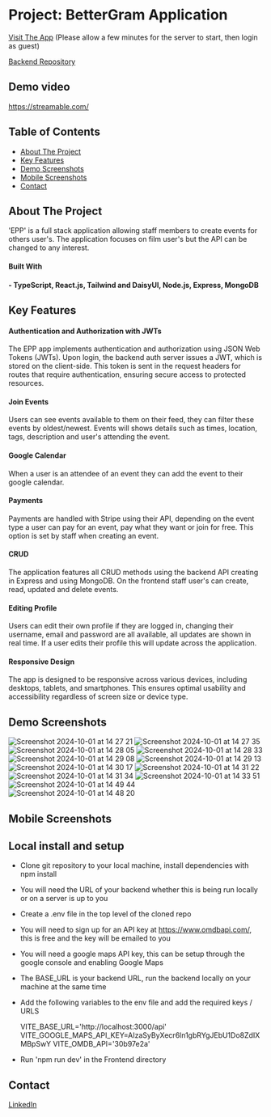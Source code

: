 # Project: BetterGram Application

[Visit The App](https://epp-frontend.onrender.com) (Please allow a few minutes for the server to start, then login as guest)

[Backend Repository](https://github.com/Henry-WL/EPP_Backend)

## Demo video

https://streamable.com/

## Table of Contents
- [About The Project](#about-the-project)
- [Key Features](#key-features)
- [Demo Screenshots](#demo-screenshots)
- [Mobile Screenshots](#mobile-screenshots)
- [Contact](#contact)

## About The Project

'EPP' is a full stack application allowing staff members to create events for others user's. The application focuses on film user's but the API can be changed to any interest.

#### Built With

#### - TypeScript, React.js, Tailwind and DaisyUI, Node.js, Express, MongoDB

## Key Features

#### Authentication and Authorization with JWTs
The EPP app implements authentication and authorization using JSON Web Tokens (JWTs). Upon login, the backend auth server issues a JWT, which is stored on the client-side. This token is sent in the request headers for routes that require authentication, ensuring secure access to protected resources.

#### Join Events
Users can see events available to them on their feed, they can filter these events by oldest/newest. Events will shows details such as times, location, tags, description and user's attending the event.

#### Google Calendar
When a user is an attendee of an event they can add the event to their google calendar.

#### Payments
Payments are handled with Stripe using their API, depending on the event type a user can pay for an event, pay what they want or join for free. This option is set by staff when creating an event.

#### CRUD
The application features all CRUD methods using the backend API creating in Express and using MongoDB. On the frontend staff user's can create, read, updated and delete events.

#### Editing Profile
Users can edit their own profile if they are logged in, changing their username, email and password are all available, all updates are shown in real time. If a user edits their profile this will update across the application.

#### Responsive Design
The app is designed to be responsive across various devices, including desktops, tablets, and smartphones. This ensures optimal usability and accessibility regardless of screen size or device type.

## Demo Screenshots
![Screenshot 2024-10-01 at 14 27 21](https://github.com/user-attachments/assets/7746d169-062e-4d24-8dc3-eaca370ae0ac)
![Screenshot 2024-10-01 at 14 27 35](https://github.com/user-attachments/assets/71a1912c-b656-4f13-94d3-ffaf10e71762)
![Screenshot 2024-10-01 at 14 28 05](https://github.com/user-attachments/assets/06b7c4f2-47f8-4b3a-a777-d211ef49d3a3)
![Screenshot 2024-10-01 at 14 28 33](https://github.com/user-attachments/assets/7faf6dad-fabd-44e7-85bf-b52dc79d623d)
![Screenshot 2024-10-01 at 14 29 08](https://github.com/user-attachments/assets/5dfbc11a-60f6-40bf-9e1e-b9ed7e8fba9a)
![Screenshot 2024-10-01 at 14 29 13](https://github.com/user-attachments/assets/9825b195-5aeb-42b1-8e25-2ad9baf18203)
![Screenshot 2024-10-01 at 14 30 17](https://github.com/user-attachments/assets/4de8ef62-b157-4808-8e56-a5544041ee00)
![Screenshot 2024-10-01 at 14 31 22](https://github.com/user-attachments/assets/e11594ae-efbc-4da5-90af-f56fdea2f87d)
![Screenshot 2024-10-01 at 14 31 34](https://github.com/user-attachments/assets/ba860f77-3680-4a56-a047-ffc5eef541ad)
![Screenshot 2024-10-01 at 14 33 51](https://github.com/user-attachments/assets/bd5fa8e8-04f8-4074-935f-52726757a060)
![Screenshot 2024-10-01 at 14 49 44](https://github.com/user-attachments/assets/f023540c-0d22-4cfa-af7d-e04069e1a6e0)
![Screenshot 2024-10-01 at 14 48 20](https://github.com/user-attachments/assets/7524e87e-a780-4dea-9563-4fe3cf7c5a52)




## Mobile Screenshots




## Local install and setup

- Clone git repository to your local machine, install dependencies with npm install

- You will need the URL of your backend whether this is being run locally or on a server is up to you

- Create a .env file in the top level of the cloned repo

- You will need to sign up for an API key at https://www.omdbapi.com/, this is free and the key will be emailed to you

- You will need a google maps API key, this can be setup through the google console and enabling Google Maps

- The BASE_URL is your backend URL, run the backend locally on your machine at the same time

- Add the following variables to the env file and add the required keys / URLS

  VITE_BASE_URL='http://localhost:3000/api'
  VITE_GOOGLE_MAPS_API_KEY=AIzaSyByXecr6ln1gbRYgJEbU1Do8ZdIXMBpSwY
  VITE_OMDB_API='30b97e2a'

- Run 'npm run dev' in the Frontend directory

## Contact


[LinkedIn](https://www.linkedin.com/in/henry-westhoff-lewis-b18a91196/)



